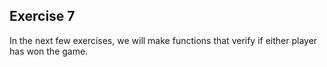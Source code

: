 ## Exercise 7

In the next few exercises, we will make functions that verify if either player has won the game.
